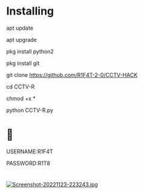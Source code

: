 # Installing
apt update

apt upgrade

pkg install python2

pkg install git

git clone https://github.com/R1F4T-2-0/CCTV-HACK

cd CCTV-R

chmod +x *

python CCTV-R.py

# 📌
USERNAME:R1F4T

PASSWORD:R1T8
#


[![Screenshot-20221123-223243.jpg](https://i.postimg.cc/brfq1XrB/Screenshot-20221123-223243.jpg)](https://postimg.cc/vgXRdNWr)

